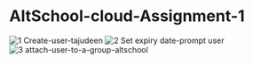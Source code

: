 # AltSchool-cloud-Assignment-1
![1 Create-user-tajudeen](https://github.com/tajudeenadedeji/AltSchool-cloud-Assignment-1/assets/128755555/fdeb7af2-666f-4259-ba24-03e0d28927e9)
![2 Set expiry date-prompt user](https://github.com/tajudeenadedeji/AltSchool-cloud-Assignment-1/assets/128755555/3109834b-5007-4ebc-a2d6-34f1b0c31bff)
![3 attach-user-to-a-group-altschool](https://github.com/tajudeenadedeji/AltSchool-cloud-Assignment-1/assets/128755555/d58f95b0-bb5f-4be0-b652-2026742631f0)
